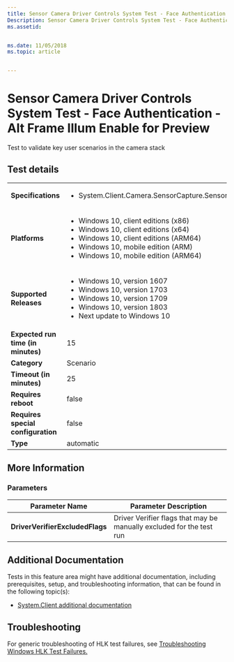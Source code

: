 ```yaml
---
title: Sensor Camera Driver Controls System Test - Face Authentication - Alt Frame Illum Enable for Preview
Description: Sensor Camera Driver Controls System Test - Face Authentication - Alt Frame Illum Enable for Preview
ms.assetid: 


ms.date: 11/05/2018
ms.topic: article


---
```


# Sensor Camera Driver Controls System Test - Face Authentication - Alt Frame Illum Enable for Preview

Test to validate key user scenarios in the camera stack

## Test details

|||
|---|---|
| **Specifications**  | <ul><li>System.Client.Camera.SensorCapture.SensorCapture</li></ul> |  
| **Platforms**   | <ul><li>Windows 10, client editions (x86)</li><li>Windows 10, client editions (x64)</li><li>Windows 10, client editions (ARM64)</li><li>Windows 10, mobile edition (ARM)</li><li>Windows 10, mobile edition (ARM64)</li></ul> |
| **Supported Releases** | <ul><li>Windows 10, version 1607</li><li>Windows 10, version 1703</li><li>Windows 10, version 1709</li><li>Windows 10, version 1803</li><li>Next update to Windows 10</li></ul> |
|**Expected run time (in minutes)**| 15 |
|**Category**| Scenario |
|**Timeout (in minutes)**| 25 |
|**Requires reboot**| false |
|**Requires special configuration**| false |
|**Type**| automatic |

## More Information
### Parameters

| Parameter Name | Parameter Description |
| --- | --- |
| **DriverVerifierExcludedFlags** | Driver Verifier flags that may be manually excluded for the test run |



## Additional Documentation
Tests in this feature area might have additional documentation, including prerequisites, setup, and troubleshooting information, that can be found in the following topic(s): <ul><li>[System.Client additional documentation](https:///docs.microsoft.com/en-us/windows-hardware/test/hlk/testref/system-client-additional-documentation.md)</li></ul>

## Troubleshooting
For generic troubleshooting of HLK test failures, see [Troubleshooting Windows HLK Test Failures.](https://docs.microsoft.com/en-us/windows-hardware/HLK/troubleshooting.html)